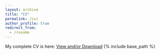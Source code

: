 ```yaml
---
layout: archive
title: "CV"
permalink: /cv/
author_profile: true
redirect_from:
  - /resume
---
```


My complete CV is here: <a href="https://utsoree.github.io/files/CV_Utsoree_September2024.pdf" target="_blank">View and/or Download</a>
{% include base_path %}


